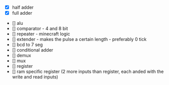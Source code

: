 - [x] half adder
- [x] full adder
- [] alu
- [] comparator - 4 and 8 bit
- [] repeater - minecraft logic
- [] extender - makes the pulse a certain length - preferably 0 tick
- [] bcd to 7 seg
- [] conditional adder
- [] demux
- [] mux
- [] register
- [] ram specific register (2 more inputs than register, each anded with the write and read inputs)